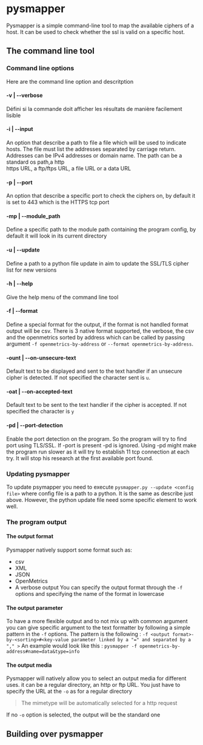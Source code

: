 # pysmapper
Pysmapper is a simple command-line tool to map the available ciphers of a host. It can be used to check whether the ssl
is valid on a specific host.
## The command line tool
### Command line options
Here are the command line option and descritption
#### -v | --verbose
Défini si la commande doit afficher les résultats de manière facilement lisible
#### -i | --input
An option that describe a path to file a file which will be used to indicate hosts. The file must list the addresses
separated by carriage return. Addresses can be IPv4 addresses or domain name. The path can be a standard os path,a http\
https URL, a ftp/ftps URL, a file URL or a data URL
#### -p | --port
An option that describe a specific port to check the ciphers on, by default it is set to 443 which is the HTTPS tcp port
#### -mp | --module_path
Define a specific path to the module path containing the program config, by default it will look in its current directory
#### -u | --update
Define a path to a python file update in aim to update the SSL/TLS cipher list for new versions
#### -h | --help
Give the help menu of the command line tool
#### -f | --format
Define a special format for the output, if the format is not handled format output will be csv.
There is 3 native format supported, the verbose, the csv and the openmetrics sorted by address which can be called by
passing argument `-f openmetrics-by-address` or `--format openmetrics-by-address`. 
#### -ount | --on-unsecure-text
Default text to be displayed and sent to the text handler if an unsecure cipher is detected. If not specified the
character sent is `u`.
#### -oat | --on-accepted-text
Default text to be sent to the text handler if the cipher is accepted. If not specified the character is `y`
#### -pd | --port-detection
Enable the port detection on the program. So the program will try to find port using TLS/SSL. If -port is present -pd is
ignored. Using -pd might make the program run slower as it will try to establish 11 tcp connection at each try. It will
stop his research at the first available port found. 
### Updating pysmapper
To update psymapper you need to execute `pysmapper.py --update <config file>` where config file is a path to a python.
It is the same as describe just above. However, the python update file need some specific element to work well.
### The program output
#### The output format
Pysmapper natively support some format such as:
* csv
* XML
* JSON
* OpenMetrics
* A verbose output
You can specify the output format through the `-f` options and specifying the name of the format in lowercase
#### The output parameter
To have a more flexible output and to not mix up with common argument you can give specific argument to the text 
formatter by following a simple pattern in the `-f` options.
The pattern is the following :
`-f <output format>-by-<sorting>#<key-value parameter linked by a "=" and separated by a "," >`
An example would look like this :
`pysmapper -f openmetrics-by-address#name=data&type=info`
#### The output media
Pysmapper will natively allow you to select an output media for different uses. it can be a regular directory, an http 
or ftp URL.
You just have to specify the URL at the `-o` as for a regular directory
> The mimetype will be automatically selected for a http request

If no `-o` option is selected, the output will be the standard one
## Building over pysmapper
